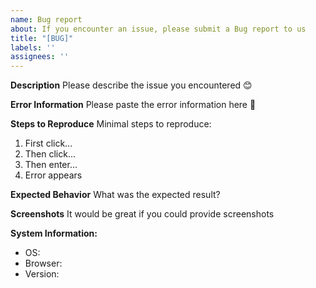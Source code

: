 ```yaml
---
name: Bug report
about: If you encounter an issue, please submit a Bug report to us
title: "[BUG]"
labels: ''
assignees: ''
---
```


**Description**
Please describe the issue you encountered 😊

**Error Information**
Please paste the error information here 📝

**Steps to Reproduce**
Minimal steps to reproduce:

1. First click...
2. Then click...
3. Then enter...
4. Error appears

**Expected Behavior**
What was the expected result?

**Screenshots**
It would be great if you could provide screenshots

**System Information:**
 - OS:
 - Browser:
 - Version:

